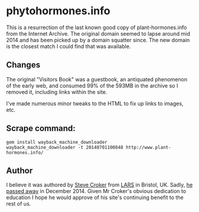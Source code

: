 # phytohormones.info

This is a resurrection of the last known good copy of plant-hormones.info from the Internet Archive. The original domain seemed to lapse around mid 2014 and has been picked up by a domain squatter since. The new domain is the closest match I could find that was available.

## Changes

The original "Visitors Book" was a guestbook, an antiquated phenomenon of the early web, and consumed 99% of the 593MB in the archive so I removed it, including links within the site.

I've made numerous minor tweaks to the HTML to fix up links to images, etc.

## Scrape command:

```shell
gem install wayback_machine_downloader
wayback_machine_downloader -t 20140701100848 http://www.plant-hormones.info/
```
## Author

I believe it was authored by [Steve Croker](http://www.chemlabs.bris.ac.uk/bios/Steve_Croker.html) from [LARS](https://en.wikipedia.org/wiki/Long_Ashton_Research_Station) in Bristol, UK. Sadly, [he passed away](http://www.bristol.ac.uk/news/2015/january/steve-croker.html) in December 2014. Given Mr Croker's obvious dedication to education I hope he would approve of his site's continuing benefit to the rest of us.
